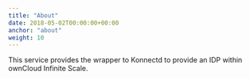 ```yaml
---
title: "About"
date: 2018-05-02T00:00:00+00:00
anchor: "about"
weight: 10
---
```


This service provides the wrapper to Konnectd to provide an IDP within ownCloud Infinite Scale.
